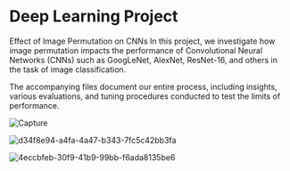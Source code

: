 # Deep Learning Project

Effect of Image Permutation on CNNs
In this project, we investigate how image permutation impacts the performance of Convolutional Neural Networks (CNNs) such as GoogLeNet, AlexNet, ResNet-16, and others in the task of image classification.

The accompanying files document our entire process, including insights, various evaluations, and tuning procedures conducted to test the limits of performance.


![Capture](https://github.com/giladtk/Deep-Learning-Project/assets/122975491/5a3d9cce-eed7-4c65-a6c4-5124f73e8358)

![d34f8e94-a4fa-4a47-b343-7fc5c42bb3fa](https://github.com/giladtk/Deep-Learning-Project/assets/122975491/866d0223-5bae-4197-b272-63558b901711)

![4eccbfeb-30f9-41b9-99bb-f6ada8135be6](https://github.com/giladtk/Deep-Learning-Project/assets/122975491/0fc3fd24-fa96-45a8-ba56-237fac4817e5)

